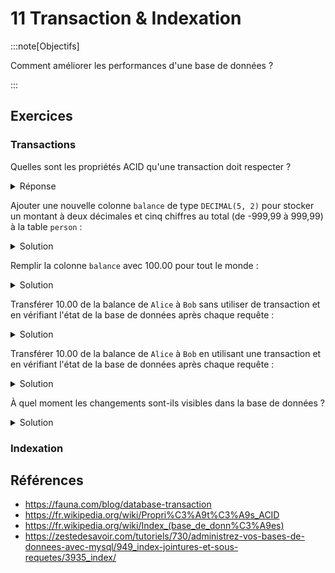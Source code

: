 # 11 Transaction & Indexation

<Reaveal name="txn-idx" />

:::note[Objectifs]

Comment améliorer les performances d'une base de données ?

:::

## Exercices

### Transactions

Quelles sont les propriétés ACID qu'une transaction doit respecter ?

<details>
<summary>Réponse</summary>

- **Atomicité** : soit toutes les requêtes sont exécutées, soit aucune
- **Cohérence** : l'état de la base de données est valide avant et après
- **Isolation** : les transactions concurrentes ne se perturbent pas
- **Durabilité** : les changements sont persistants après la confirmation, même en cas de panne

</details>

Ajouter une nouvelle colonne `balance` de type `DECIMAL(5, 2)` pour stocker un montant à deux décimales et cinq chiffres au total (de -999,99 à 999,99) à la table `person` :

<details>
<summary>Solution</summary>

```sql
ALTER TABLE person ADD COLUMN balance DECIMAL(5, 2);
```

</details>

Remplir la colonne `balance` avec 100.00 pour tout le monde :

<details>
<summary>Solution</summary>

```sql
UPDATE person SET balance = 100.00;
```

</details>

Transférer 10.00 de la balance de `Alice` à `Bob` sans utiliser de transaction et en vérifiant l'état de la base de données après chaque requête :

<details>
<summary>Solution</summary>

```sql
UPDATE person SET balance = balance - 10.00 WHERE name = 'Alice';
UPDATE person SET balance = balance + 10.00 WHERE name = 'Bob';
```

</details>

Transférer 10.00 de la balance de `Alice` à `Bob` en utilisant une transaction et en vérifiant l'état de la base de données après chaque requête :

<details>
<summary>Solution</summary>

```sql
START TRANSACTION;
UPDATE person SET balance = balance - 10.00 WHERE name = 'Alice';
UPDATE person SET balance = balance + 10.00 WHERE name = 'Bob';
COMMIT;
```

</details>

À quel moment les changements sont-ils visibles dans la base de données ?

<details>
<summary>Solution</summary>

Les changements sont visibles après la confirmation de la transaction avec `COMMIT` et pas avant.

</details>

### Indexation



## Références

- https://fauna.com/blog/database-transaction
- https://fr.wikipedia.org/wiki/Propri%C3%A9t%C3%A9s_ACID
- https://fr.wikipedia.org/wiki/Index_(base_de_donn%C3%A9es)
- https://zestedesavoir.com/tutoriels/730/administrez-vos-bases-de-donnees-avec-mysql/949_index-jointures-et-sous-requetes/3935_index/
